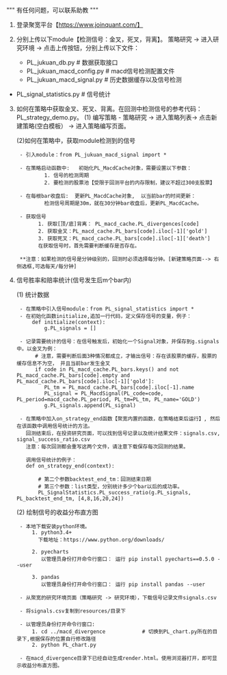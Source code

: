 """
有任何问题，可以联系助教
"""

1. 登录聚宽平台【https://www.joinquant.com/】

2. 分别上传以下module【检测信号：金叉，死叉，背离】。
     策略研究 -> 进入研究环境 -> 点击上传按钮，分别上传以下文件：
	
	- PL_jukuan_db.py 		                # 数据获取接口
	- PL_jukuan_macd_config.py 	        	# macd信号检测配置文件
	- PL_jukuan_macd_signal.py 				# 历史数据缓存以及信号检测
- PL_signal_statistics.py              	# 信号统计
  
3. 如何在策略中获取金叉、死叉、背离。在回测中检测信号的参考代码：PL_strategy_demo.py。
    (1) 编写策略
         -  策略研究 -> 进入策略列表-> 点击新建策略(空白模板） -> 进入策略编写页面。

    (2)如何在策略中，获取module检测到的信号
    
    	- 引入module：from PL_jukuan_macd_signal import *
    	
    	- 在策略启动函数中:   初始化PL_MacdCache对象，需要设置以下参数：
    	        1. 信号的检测周期
    	        2. 要检测的股票池【受限于回测平台的内存限制，建议不超过300支股票】
    	
    	- 在每根bar收盘后:  更新PL_MacdCache对象,  以当前bar的时间更新：
    	        检测信号周期是30m，就在30分钟bar收盘后，更新PL_MacdCache。
    	
    	- 获取信号
    	      1. 获取[顶/底]背离： PL_macd_cache.PL_divergences[code]
    	      2. 获取金叉：PL_macd_cache.PL_bars[code].iloc[-1]['gold']
    	      3. 获取死叉：PL_macd_cache.PL_bars[code].iloc[-1]['death']
    	      在获取信号时，首先需要判断缓存是否存在。
    	
    	**注意：如果检测的信号是分钟级别的，回测时必须选择每分钟。[新建策略页面--> 右侧选框,可选每天/每分钟]


4. 信号胜率和赔率统计(信号发生后m个bar内)

    (1) 统计数据
    
        - 在策略中引入信号module：from PL_signal_statistics import *
        - 在初始化函数initialize,追加一行代码，定义保存信号的变量，例子：
            def initialize(context):
                g.PL_signals = []
        
        - 记录需要统计的信号：在信号触发后，初始化一个Signal对象，并保存到g.signals中。以金叉为例：
             # 注意，需要判断后面3种情况都成立，才输出信号：存在该股票的缓存，股票的缓存信息不为空， 并且当前bar发生金叉
             if code in PL_macd_cache.PL_bars.keys() and not PL_macd_cache.PL_bars[code].empty and PL_macd_cache.PL_bars[code].iloc[-1]['gold']:
                PL_tm = PL_macd_cache.PL_bars[code].iloc[-1].name
                PL_signal = PL_MacdSignal(PL_code=code, PL_period=macd_cache.PL_period, PL_tm=PL_tm, PL_name='GOLD')
                g.PL_signals.append(PL_signal)
        
        - 在策略中加入on_strategy_end函数【聚宽内置的函数，在策略结束后运行】, 然后在该函数中调用信号统计的方法。
          回测结束后，在投资研究页面，可以找到信号记录以及统计结果文件：signals.csv, signal_success_ratio.csv
          注意：每次回测都会重写这两个文件，请注意下载保存每次回测的结果。
          
          调用信号统计的例子：
          def on_strategy_end(context):
        
              # 第二个参数backtest_end_tm：回测结束日期
              # 第三个参数：list类型，分别统计多少个bar以后的成功率。
              PL_SignalStatistics.PL_success_ratio(g.PL_signals, PL_backtest_end_tm, [4,8,16,20,24])

    (2) 绘制信号的收益分布直方图
    
        - 本地下载安装python环境。
            1. python3.4+
              下载地址：https://www.python.org/downloads/ 
        
            2. pyecharts
               以管理员身份打开命令行窗口： 运行 pip install pyecharts==0.5.0 --user
        
            3. pandas
               以管理员身份打开命令行窗口： 运行 pip install pandas --user
        
        - 从聚宽的研究环境页面（策略研究 -> 研究环境），下载信号记录文件signals.csv
        
        - 将signals.csv复制到resources/目录下
        
        - 以管理员身份打开命令行窗口:
            1. cd ../macd_divergence            # 切换到PL_chart.py所在的目录下,根据保存的位置自行修改路径
            2. python PL_chart.py
        
        - 在macd_divergence目录下已经自动生成render.html。使用浏览器打开，即可显示收益分布直方图。

